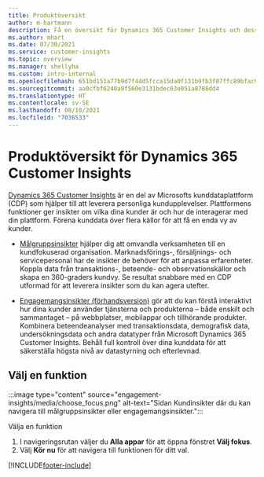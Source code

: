 ```yaml
---
title: Produktöversikt
author: m-hartmann
description: Få en översikt för Dynamics 365 Customer Insights och dess möjligheter.
ms.author: mhart
ms.date: 07/30/2021
ms.service: customer-insights
ms.topic: overview
ms.manager: shellyha
ms.custom: intro-internal
ms.openlocfilehash: 651bd151a77b9d7f44d5fcca15da0f131b9fb3f07ffc89bfac9c0aa6f799e9b1
ms.sourcegitcommit: aa0cfbf6240a9f560e3131bdec63e051a8786dd4
ms.translationtype: HT
ms.contentlocale: sv-SE
ms.lasthandoff: 08/10/2021
ms.locfileid: "7036533"
---
```

# <a name="product-overview-for-dynamics-365-customer-insights"></a>Produktöversikt för Dynamics 365 Customer Insights

[Dynamics 365 Customer Insights](https://dynamics.microsoft.com/ai/customer-insights/) är en del av Microsofts kunddataplattform (CDP) som hjälper till att leverera personliga kundupplevelser. Plattformens funktioner ger insikter om vilka dina kunder är och hur de interagerar med din plattform. Förena kunddata över flera källor för att få en enda vy av kunder.


- [Målgruppsinsikter](audience-insights/overview.md) hjälper dig att omvandla verksamheten till en kundfokuserad organisation. Marknadsförings-, försäljnings- och servicepersonal har de insikter de behöver för att anpassa erfarenheter. Koppla data från transaktions-, beteende- och observationskällor och skapa en 360-graders kundvy. Se resultat snabbare med en CDP utformad för att leverera insikter som du kan agera utefter. 

- [Engagemangsinsikter (förhandsversion)](engagement-insights/index.yml) gör att du kan förstå interaktivt hur dina kunder använder tjänsterna och produkterna – både enskilt och sammantaget – på webbplatser, mobilappar och tillhörande produkter. Kombinera beteendeanalyser med transaktionsdata, demografisk data, undersökningsdata och andra datatyper från Microsoft Dynamics 365 Customer Insights. Behåll full kontroll över dina kunddata för att säkerställa högsta nivå av datastyrning och efterlevnad.
 
## <a name="choose-a-capability"></a>Välj en funktion

:::image type="content" source="engagement-insights/media/choose_focus.png" alt-text="Sidan Kundinsikter där du kan navigera till målgruppsinsikter eller engagemangsinsikter.":::

Välja en funktion

1. I navigeringsrutan väljer du **Alla appar** för att öppna fönstret **Välj fokus**.
1. Välj **Kör nu** för att navigera till funktionen för ditt val.


[!INCLUDE[footer-include](includes/footer-banner.md)]